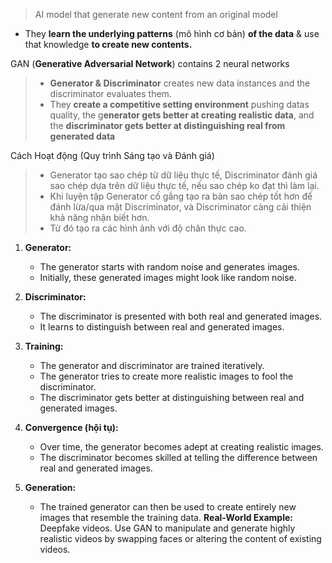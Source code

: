 > AI model that generate new content from an original model
+ They **learn the underlying patterns** (mô hình cơ bản) **of the data** & use that knowledge **to create new contents.**

GAN (**Generative Adversarial Network**) contains 2 neural networks
> + **Generator & Discriminator** 
> 	creates new data instances and the discriminator evaluates them.
> + They **create a competitive setting environment** pushing datas quality, the g**enerator gets better at creating realistic data**, and the **discriminator gets better at distinguishing real from generated data**

Cách Hoạt động (Quy trình Sáng tạo và Đánh giá)
> + Generator tạo sao chép từ dữ liệu thực tế, Discriminator đánh giá sao chép dựa trên dữ liệu thực tế, nếu sao chép ko đạt thì làm lại. 
> + Khi luyện tập Generator cố gắng tạo ra bản sao chép tốt hơn để đánh lừa/qua mặt Discriminator, và Discriminator càng cải thiện khả năng nhận biết hơn.
> + Từ đó tạo ra các hình ảnh với độ chân thực cao.
1. **Generator:**
    
    - The generator starts with random noise and generates images.
    - Initially, these generated images might look like random noise.
2. **Discriminator:**
    
    - The discriminator is presented with both real and generated images.
    - It learns to distinguish between real and generated images.
3. **Training:**
    
    - The generator and discriminator are trained iteratively.
    - The generator tries to create more realistic images to fool the discriminator.
    - The discriminator gets better at distinguishing between real and generated images.
4. **Convergence (hội tụ):** 
    
    - Over time, the generator becomes adept at creating realistic images.
    - The discriminator becomes skilled at telling the difference between real and generated images.
5. **Generation:**
    
    - The trained generator can then be used to create entirely new images that resemble the training data.
**Real-World Example:**
		Deepfake videos. Use GAN to manipulate and generate highly realistic videos by swapping faces or altering the content of existing videos. 
